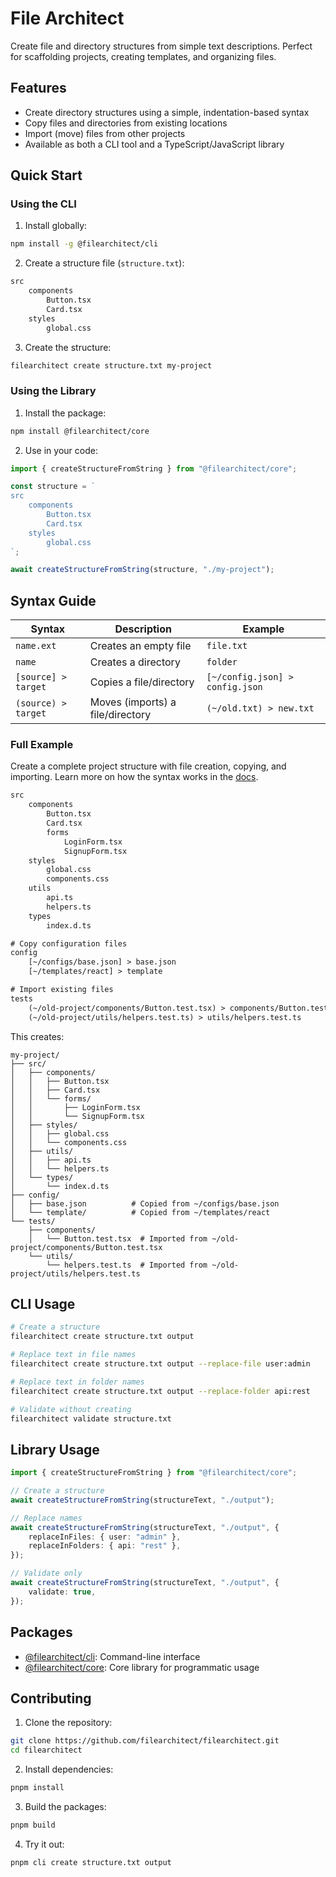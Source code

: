 # File Architect

Create file and directory structures from simple text descriptions. Perfect for scaffolding projects, creating templates, and organizing files.

## Features

-   Create directory structures using a simple, indentation-based syntax
-   Copy files and directories from existing locations
-   Import (move) files from other projects
-   Available as both a CLI tool and a TypeScript/JavaScript library

## Quick Start

### Using the CLI

1. Install globally:

```bash
npm install -g @filearchitect/cli
```

2. Create a structure file (`structure.txt`):

```txt
src
	components
		Button.tsx
		Card.tsx
	styles
		global.css
```

3. Create the structure:

```bash
filearchitect create structure.txt my-project
```

### Using the Library

1. Install the package:

```bash
npm install @filearchitect/core
```

2. Use in your code:

```typescript
import { createStructureFromString } from "@filearchitect/core";

const structure = `
src
	components
		Button.tsx
		Card.tsx
	styles
		global.css
`;

await createStructureFromString(structure, "./my-project");
```

## Syntax Guide

| Syntax              | Description                      | Example                         |
| ------------------- | -------------------------------- | ------------------------------- |
| `name.ext`          | Creates an empty file            | `file.txt`                      |
| `name`              | Creates a directory              | `folder`                        |
| `[source] > target` | Copies a file/directory          | `[~/config.json] > config.json` |
| `(source) > target` | Moves (imports) a file/directory | `(~/old.txt) > new.txt`         |

### Full Example

Create a complete project structure with file creation, copying, and importing. Learn more on how the syntax works in the [docs](https://filearchitect.com/docs).

```txt
src
	components
		Button.tsx
		Card.tsx
		forms
			LoginForm.tsx
			SignupForm.tsx
	styles
		global.css
		components.css
	utils
		api.ts
		helpers.ts
	types
		index.d.ts

# Copy configuration files
config
	[~/configs/base.json] > base.json
	[~/templates/react] > template

# Import existing files
tests
	(~/old-project/components/Button.test.tsx) > components/Button.test.tsx
	(~/old-project/utils/helpers.test.ts) > utils/helpers.test.ts
```

This creates:

```
my-project/
├── src/
│   ├── components/
│   │   ├── Button.tsx
│   │   ├── Card.tsx
│   │   └── forms/
│   │       ├── LoginForm.tsx
│   │       └── SignupForm.tsx
│   ├── styles/
│   │   ├── global.css
│   │   └── components.css
│   ├── utils/
│   │   ├── api.ts
│   │   └── helpers.ts
│   └── types/
│       └── index.d.ts
├── config/
│   ├── base.json          # Copied from ~/configs/base.json
│   └── template/          # Copied from ~/templates/react
└── tests/
    ├── components/
    │   └── Button.test.tsx  # Imported from ~/old-project/components/Button.test.tsx
    └── utils/
        └── helpers.test.ts  # Imported from ~/old-project/utils/helpers.test.ts
```

## CLI Usage

```bash
# Create a structure
filearchitect create structure.txt output

# Replace text in file names
filearchitect create structure.txt output --replace-file user:admin

# Replace text in folder names
filearchitect create structure.txt output --replace-folder api:rest

# Validate without creating
filearchitect validate structure.txt
```

## Library Usage

```typescript
import { createStructureFromString } from "@filearchitect/core";

// Create a structure
await createStructureFromString(structureText, "./output");

// Replace names
await createStructureFromString(structureText, "./output", {
    replaceInFiles: { user: "admin" },
    replaceInFolders: { api: "rest" },
});

// Validate only
await createStructureFromString(structureText, "./output", {
    validate: true,
});
```

## Packages

-   [@filearchitect/cli](packages/cli/README.md): Command-line interface
-   [@filearchitect/core](packages/core/README.md): Core library for programmatic usage

## Contributing

1. Clone the repository:

```bash
git clone https://github.com/filearchitect/filearchitect.git
cd filearchitect
```

2. Install dependencies:

```bash
pnpm install
```

3. Build the packages:

```bash
pnpm build
```

4. Try it out:

```bash
pnpm cli create structure.txt output
```
